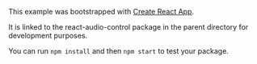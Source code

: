 This example was bootstrapped with [Create React App](https://github.com/facebook/create-react-app).

It is linked to the react-audio-control package in the parent directory for development purposes.

You can run `npm install` and then `npm start` to test your package.

